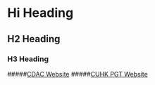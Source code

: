 # Hi Heading
## H2 Heading
### H3 Heading
#####[CDAC Website](https://cuhk.l3c.org/)
#####[CUHK PGT Website](https://www.fed.cuhk.edu.hk/pgt/Home/index_e.php)
